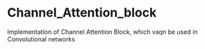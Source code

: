 # Channel_Attention_block
Implementation of Channel Attention Block, which vaqn be used in Convolutional networks
